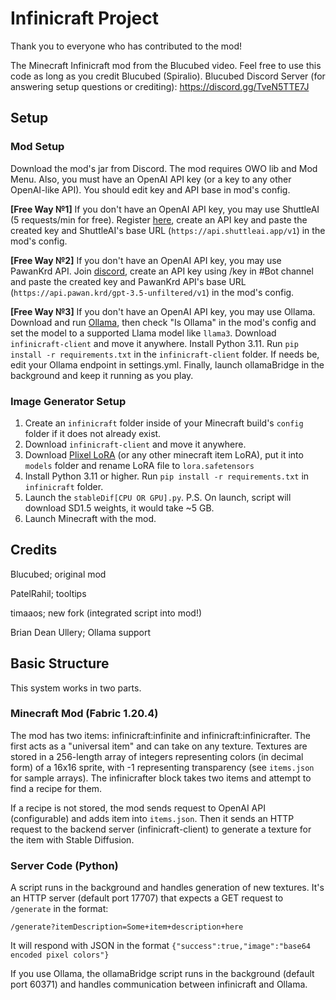 # Infinicraft Project

Thank you to everyone who has contributed to the mod!

The Minecraft Infinicraft mod from the Blucubed video. Feel free to use this code as long as you credit Blucubed (Spiralio).
Blucubed Discord Server (for answering setup questions or crediting): https://discord.gg/TveN5TTE7J

## Setup

### Mod Setup

Download the mod's jar from Discord. The mod requires OWO lib and Mod Menu. Also, you must have an OpenAI API key (or a key to any other OpenAI-like API). You should edit key and API base in mod's config.

**[Free Way №1]** If you don't have an OpenAI API key, you may use ShuttleAI (5 requests/min for free). Register [here](https://shuttleai.app/), create an API key and paste the created key and ShuttleAI's base URL (`https://api.shuttleai.app/v1`) in the mod's config.

**[Free Way №2]** If you don't have an OpenAI API key, you may use PawanKrd API. Join [discord](https://discord.gg/pawan), create an API key using /key in #Bot channel and paste the created key and PawanKrd API's base URL (`https://api.pawan.krd/gpt-3.5-unfiltered/v1`) in the mod's config.

**[Free Way №3]** If you don't have an OpenAI API key, you may use Ollama. Download and run [Ollama](https://ollama.com/download), then check "Is Ollama" in the mod's config and set the model to a supported Llama model like `llama3`. Download `infinicraft-client` and move it anywhere. Install Python 3.11. Run `pip install -r requirements.txt` in the `infinicraft-client` folder. If needs be, edit your Ollama endpoint in settings.yml. Finally, launch ollamaBridge in the background and keep it running as you play.

### Image Generator Setup

1. Create an `infinicraft` folder inside of your Minecraft build's `config` folder if it does not already exist.
2. Download `infinicraft-client` and move it anywhere.
3. Download [Plixel LoRA](https://civitai.com/models/102368/plixel-minecraft) (or any other minecraft item LoRA), put it into `models` folder and rename LoRA file to `lora.safetensors`
4. Install Python 3.11 or higher. Run `pip install -r requirements.txt` in `infinicraft` folder.
5. Launch the `stableDif[CPU OR GPU].py`.
   P.S. On launch, script will download SD1.5 weights, it would take ~5 GB.
6. Launch Minecraft with the mod.

## Credits

Blucubed; original mod

PatelRahil; tooltips

timaaos; new fork (integrated script into mod!)

Brian Dean Ullery; Ollama support

## Basic Structure

This system works in two parts.

### Minecraft Mod (Fabric 1.20.4)

The mod has two items: infinicraft:infinite and infinicraft:infinicrafter. The first acts as a "universal item" and can take on any texture. Textures are stored in a 256-length array of integers representing colors (in decimal form) of a 16x16 sprite, with -1 representing transparency (see `items.json` for sample arrays). The infinicrafter block takes two items and attempt to find a recipe for them.

If a recipe is not stored, the mod sends request to OpenAI API (configurable) and adds item into `items.json`. Then it sends an HTTP request to the backend server (infinicraft-client) to generate a texture for the item with Stable Diffusion.

### Server Code (Python)

A script runs in the background and handles generation of new textures.
It's an HTTP server (default port 17707) that expects a GET request to `/generate` in the format:

    /generate?itemDescription=Some+item+description+here

It will respond with JSON in the format `{"success":true,"image":"base64 encoded pixel colors"}`

If you use Ollama, the ollamaBridge script runs in the background (default port 60371) and handles communication between infinicraft and Ollama.
